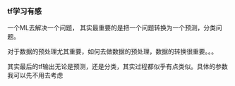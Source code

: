 ### tf学习有感

一个ML去解决一个问题，
其实最重要的是把一个问题转换为一个预测，分类问题。

对于数据的预处理尤其重要，如何去做数据的预处理，数据的转换很重要。。。

其实最后的tf输出无论是预测，还是分类，其实过程都似乎有点类似。具体的参数我可以先不用去考虑